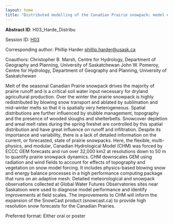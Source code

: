 ```yaml
---
layout: home
title: "Distributed modelling of the Canadian Prairie snowpack: model evaluation and demonstration"
---
```



**Abstract ID**: H03_Harde_Distribu

Session ID: [H03](.)

Corresponding author: Phillip Harder <a href="mailto:phillip.harder@usask.ca">phillip.harder@usask.ca</a>

Coauthors: Christopher B. Marsh, Centre for Hydrology, Department of Geography and Planning, University of Saskatchewan
 John W. Pomeroy, Centre for Hydrology, Department of Geography and Planning, University of Saskatchewan 

Melt of the seasonal Canadian Prairie snowpack drives the majority of prairie runoff and is a critical soil water input necessary for dryland agricultural production. Over the winter the prairie snowpack is highly redistributed by blowing snow transport and ablated by sublimation and mid-winter melts so that it is spatially very heterogeneous. Spatial distributions are further influenced by stubble management, topography and the presence of wooded sloughs and shelterbelts. Snowcover depletion and areal melt rates during the spring freshet are controlled by this spatial distribution and have great influence on runoff and infiltration. Despite its importance and variability, there is a lack of detailed information on the current, or forecasted, state of prairie snowpacks. Here, the flexible, multi-physics, and modular, Canadian Hydrological Model (CHM) was forced by ECCC GEM forecasts and run over 32,000 km2 at resolutions down to 50 m to quantify prairie snowpack dynamics. CHM downscales GEM using radiation and wind fields to account for effects of topography and vegetation on snow model forcing. It includes physics-based blowing snow and energy balance processes in a high performance computing package that runs on an adaptive mesh. Detailed meteorological and snowpack observations collected at Global Water Futures Observatories sites near Saskatoon were used to diagnose model performance and identify improvements at field scales. The improvements to CHM will inform the expansion of the SnowCast product (snowcast.ca) to provide high resolution snow forecasts for the Canadian Prairies.

Preferred format: Either oral or poster
